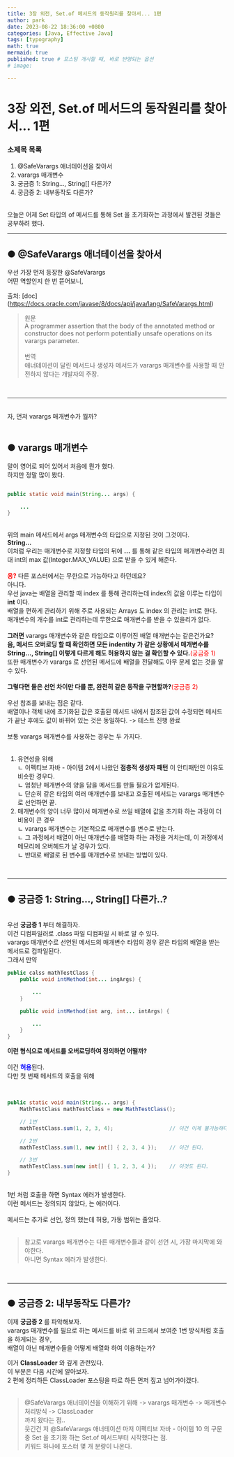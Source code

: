 ```yaml
---
title: 3장 외전, Set.of 메서드의 동작원리를 찾아서... 1편
author: park
date: 2023-08-22 18:36:00 +0800
categories: [Java, Effective Java]
tags: [typography]
math: true
mermaid: true
published: true # 포스팅 개시할 때, 바로 반영되는 옵션
# image: 

---
```


# 3장 외전, Set.of 메서드의 동작원리를 찾아서... 1편

### 소제목 목록

1. @SafeVarargs 애너테이션을 찾아서<br>
2. varargs 매개변수<br>
3. 궁금증 1: String..., String[] 다른가?<br>
4. 궁금증 2: 내부동작도 다른가?<br>

<br>
오늘은 어제 Set 타입의 of 메서드를 통해 Set 을 초기화하는 과정에서 발견된 것들은 공부하려 했다.<br> 

---

## ● @SafeVarargs 애너테이션을 찾아서

우선 가장 먼저 등장한 @SafeVarargs<br>
어떤 역할인지 한 번 뜯어보니, <br>

출처: [doc] (https://docs.oracle.com/javase/8/docs/api/java/lang/SafeVarargs.html)

> 원문<br>
> A programmer assertion that the body of the annotated method or constructor does not perform potentially unsafe operations on its varargs parameter.<br>
> <br>
> 번역<br>
> 애너테이션이 달린 메서드나 생성자 메서드가 varargs 매개변수를 사용할 때 안전하지 않다는 개발자의 주장.<br>

<br>

---

<br>
자, 먼저 varargs 매개변수가 뭘까?<br>

<br>

## ● varargs 매개변수

말이 영어로 되어 있어서 처음에 뭔가 했다.<br>
하지만 정말 많이 봤다.<br>

```java

public static void main(String... args) {

    ...
}

```

<br>
위의 main 메서드에서 args 매개변수의 타입으로 지정된 것이 그것이다.<br>
<b>String...</b><br>
이처럼 우리는 매개변수로 지정할 타입의 뒤에 <b>...</b> 를 통해 같은 타입의 매개변수라면 최대 int의 max 값(Integer.MAX_VALUE) 으로 받을 수 있게 해준다.<br>
<br>
<b style="color: red;">응?</b> 다른 포스터에서는 무한으로 가능하다고 하던데요?<br>
아니다.<br>
우선 java는 배열을 관리할 때 index 를 통해 관리하는데 index의 값을 이루는 타입이 <b>int</b> 이다.<br>
배열을 편하게 관리하기 위해 주로 사용되는 Arrays 도 index 의 관리는 int로 한다.<br>
매개변수의 개수를 int로 관리하는데 무한으로 매개변수를 받을 수 있을리가 없다.<br>
<br>
<b>그러면 </b> varargs 매개변수와 같은 타입으로 이루어진 배열 매개변수는 같은건가요?<br>
<b>음, 메서드 오버로딩 할 때 확인하면 모든 indentity 가 같은 상황에서 매개변수를 String..., String[] 이렇게 다르게 해도 허용하지 않는 걸 확인할 수 있다.</b><span style="color: red;">(궁금증 1)</span><br>
또한 매개변수가 varargs 로 선언된 메서드에 배열을 전달해도 아무 문제 없는 것을 알 수 있다.<br>
<br>
<b>그렇다면 둘은 선언 차이만 다를 뿐, 완전히 같은 동작을 구현할까?</b><span style="color: red;">(궁금증 2)</span><br>
<br>
우선 참조를 보내는 점은 같다.<br>
배열이나 객체 내에 초기화된 값은 호출된 메서드 내에서 참조된 값이 수정되면 메서드가 끝난 후에도 값이 바뀌어 있는 것은 동일하다. -> 테스트 진행 완료<br>
<br>
보통 varargs 매개변수를 사용하는 경우는 두 가지다.<br>
<br>

1. 유연성을 위해<br>
    ㄴ 이펙티브 자바 - 아이템 2에서 나왔던 <b>점층적 생성자 패턴</b> 이 안티패턴인 이유도 비슷한 경우다.<br>
    ㄴ 엄청난 매개변수의 양을 담을 메서드를 만들 필요가 없게된다.<br>
    ㄴ 단순히 같은 타입의 여러 매개변수를 보내고 호출된 메서드는 varargs 매개변수로 선언하면 끝.<br>
2. 매개변수의 양이 너무 많아서 매개변수로 쓰일 배열에 값을 초기화 하는 과정이 더 비용이 큰 경우<br>
    ㄴ varargs 매개변수는 기본적으로 매개변수를 변수로 받는다.<br>
    ㄴ 그 과정에서 배열이 아닌 매개변수를 배열화 하는 과정을 거치는데, 이 과정에서 메모리에 오버헤드가 날 경우가 있다.<br>
    ㄴ 반대로 배열로 된 변수를 매개변수로 보내는 방법이 있다.<br>

<br>

---

## ● 궁금증 1: String..., String[] 다른가..?

<br>
우선 <b>궁금증 1</b> 부터 해결하자.<br>
이건 디컴파일러로 .class 파일 디컴파일 시 바로 알 수 있다.<br>
varargs 매개변수로 선언된 메서드의 매개변수 타입의 경우 같은 타입의 배열을 받는 메서드로 컴파일된다.<br>
그래서 만약<br>

```java
public calss mathTestClass {
    public void intMethod(int... ingArgs) {

        ...
    }

    public void intMethod(int arg, int... intArgs) {

        ...
    }
}
```

<b>이런 형식으로 메서드를 오버로딩하여 정의하면 어떨까?</b><br>
<br>
이건 <b style="color: blue;">허용</b>된다.<br>
다만 첫 번째 메서드의 호출을 위해<br>
<br>

```java

public static void main(String... args) {
    MathTestClass mathTestClass = new MathTestClass();

    // 1번
    mathTestClass.sum(1, 2, 3, 4);                  // 이건 이제 불가능하다. -> 에러

    // 2번
    mathTestClass.sum(1, new int[] { 2, 3, 4 });    // 이건 된다.

    // 3번
    mathTestClass.sum(new int[] { 1, 2, 3, 4 });    // 이것도 된다.
}

```

<br>
1번 처럼 호출을 하면 Syntax 에러가 발생한다.<br>
이런 메서드는 정의되지 않았다, 는 에러이다.<br>
<br>
메서드는 추가로 선언, 정의 했는데 허용, 가동 범위는 줄었다.<br>
<br>

> 참고로 varargs 매개변수는 다른 매개변수들과 같이 선언 시, 가장 마지막에 와야한다.<br>
> 아니면 Syntax 에러가 발생한다.<br>

<br>

---

## ● 궁금증 2: 내부동작도 다른가?

이제 <b>궁금증 2</b> 를 파악해보자.<br>
varargs 매개변수를 필요로 하는 메서드를 바로 위 코드에서 보여준 1번 방식처럼 호출을 하게되는 경우,<br>
배열이 아닌 매개변수들을 어떻게 배열화 하여 이용하는가?<br>

이거 <b>ClassLoader</b> 와 깊게 관련있다.<br>
이 부분은 다음 시간에 알아보자.<br>
2 편에 정리하든 ClassLoader 포스팅을 따로 하든 먼저 짚고 넘어가야겠다.<br>
<br>

> @SafeVarargs 애너테이션을 이해하기 위해 -> varargs 매개변수 -> 매개변수 처리방식 -> ClassLoader<br>
> 까지 왔다는 점..<br>
> 웃긴건 저 @SafeVarargs 애너테이션 마저 이펙티브 자바 - 아이템 10 의 구문 중 Set 을 초기화 하는 Set.of 메서드부터 시작했다는 점.<br>
> 키워드 하나에 포스터 몇 개 분량이 나온다.<br>